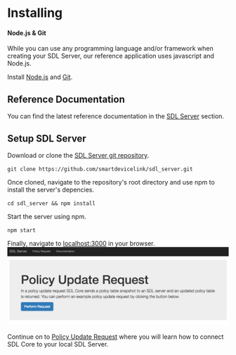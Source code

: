 # Installing

#### Node.js & Git

While you can use any programming language and/or framework when creating your SDL Server, our reference application uses javascript and Node.js.

Install [Node.js](https://nodejs.org/en/) and [Git](https://git-scm.com/).

## Reference Documentation
You can find the latest reference documentation in the [SDL Server](/docs/sdl-server/master/overview) section.

## Setup SDL Server

Download or clone the <a href="https://github.com/smartdevicelink/sdl_server" target="_blank">SDL Server git repository</a>.
```
git clone https://github.com/smartdevicelink/sdl_server.git
```

Once cloned, navigate to the repository's root directory and use npm to install the server's depencies.
```
cd sdl_server && npm install
```

Start the server using npm.
```
npm start
```

Finally, navigate to <a href="http://localhost:3000" target="_blank">localhost:3000</a> in your browser.
![policy-update-request-page](./assets/policy-update-request-page.png)

Continue on to [Policy Update Request](/guides/sdl-server/policy-update-request/) where you will learn how to connect SDL Core to your local SDL Server.

